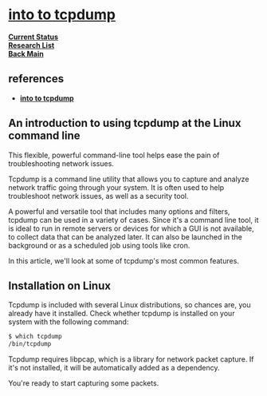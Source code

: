 # **[into to tcpdump](https://opensource.com/article/18/10/introduction-tcpdump)**

**[Current Status](../../../../development/status/weekly/current_status.md)**\
**[Research List](../../../research_list.md)**\
**[Back Main](../../../../README.md)**

## references

- **[into to tcpdump](https://opensource.com/article/18/10/introduction-tcpdump)**

## An introduction to using tcpdump at the Linux command line

This flexible, powerful command-line tool helps ease the pain of troubleshooting network issues.

Tcpdump is a command line utility that allows you to capture and analyze network traffic going through your system. It is often used to help troubleshoot network issues, as well as a security tool.

A powerful and versatile tool that includes many options and filters, tcpdump can be used in a variety of cases. Since it's a command line tool, it is ideal to run in remote servers or devices for which a GUI is not available, to collect data that can be analyzed later. It can also be launched in the background or as a scheduled job using tools like cron.

In this article, we'll look at some of tcpdump's most common features.

## Installation on Linux

Tcpdump is included with several Linux distributions, so chances are, you already have it installed. Check whether tcpdump is installed on your system with the following command:

```bash
$ which tcpdump
/bin/tcpdump
```


Tcpdump requires libpcap, which is a library for network packet capture. If it's not installed, it will be automatically added as a dependency.

You're ready to start capturing some packets.

